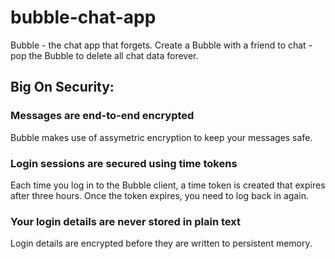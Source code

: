 # bubble-chat-app
Bubble - the chat app that forgets. Create a Bubble with a friend to chat - pop the Bubble to delete all chat data forever.

## Big On Security:

### Messages are end-to-end encrypted
Bubble makes use of assymetric encryption to keep your messages safe.

### Login sessions are secured using time tokens
Each time you log in to the Bubble client, a time token is created that expires after three hours. Once the token expires, you need to log back in again.

### Your login details are never stored in plain text
Login details are encrypted before they are written to persistent memory.